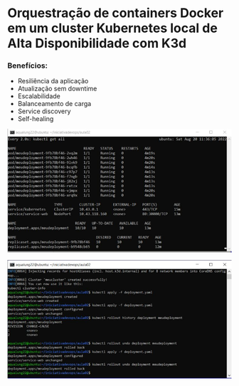 # Orquestração de containers Docker em um cluster Kubernetes local de Alta Disponibilidade com K3d

### Benefícios:
* Resiliência da aplicação
* Atualização sem downtime
* Escalabilidade
* Balanceamento de carga
* Service discovery
* Self-healing

![](1662206790251.jpeg)

![](1662206790167.jpeg)

